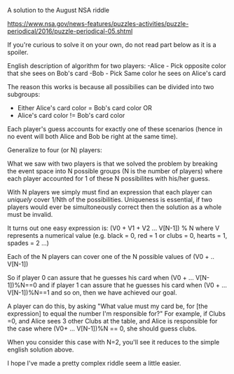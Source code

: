 A solution to the August NSA riddle

https://www.nsa.gov/news-features/puzzles-activities/puzzle-periodical/2016/puzzle-periodical-05.shtml

If you're curious to solve it on your own, do not read part below as it is a spoiler.


English description of algorithm for two players:
-Alice - Pick opposite color that she sees on Bob's card
-Bob   - Pick Same color he sees on Alice's card

The reason this works is because all possibilies can be divided into two subgroups: 
- Either Alice's card color = Bob's card color
OR
- Alice's card color != Bob's card color

Each player's guess accounts for exactly one of these scenarios (hence in no event will both Alice and Bob be right at the same time).


Generalize to four (or N) players:

What we saw with two players is that we solved the problem by breaking the event space into N possible groups (N is the number of players) where each player accounted for 1 of these N possibilites with his/her guess.

With N players we simply must find an expression that each player can *uniquely* cover 1/Nth of the possibilities. Uniqueness is essential, if two players would ever be simultoneously correct then the solution as a whole must be invalid.

It turns out one easy expression is: (V0 + V1 + V2 ... V[N-1]) % N where V represents a numerical value (e.g. black = 0, red = 1 or clubs = 0, hearts = 1, spades = 2 ...) 

Each of the N players can cover one of the N possible values of (V0 + .. V[N-1])

So if player 0 can assure that he guesses his card when (V0 + ... V[N-1])%N==0
and if player 1 can assure that he guesses his card when (V0 + ... V[N-1])%N==1
and so on, then we have achieved our goal.

A player can do this, by asking "What value must my card be, for [the expression] to equal the number I'm responsible for?" For example, if Clubs =0, and Alice sees 3 other Clubs at the table, and Alice is responsible for the case where (V0+ ... V[N-1])%N == 0, she should guess clubs.

When you consider this case with N=2, you'll see it reduces to the simple english solution above.

I hope I've made a pretty complex riddle seem a little easier.


